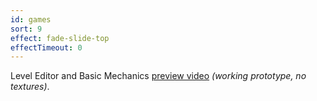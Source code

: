 ```yaml
---
id: games
sort: 9
effect: fade-slide-top
effectTimeout: 0
---
```


Level Editor and Basic Mechanics <a href="https://youtu.be/1zekdndJ5Bs?t=138" target="_blank">preview video</a> <i>(working prototype, no textures)</i>.